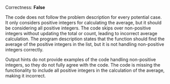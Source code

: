 Correctness: **False**

The code does not follow the problem description for every potential case. It only considers positive integers for calculating the average, but it should be considering all positive integers. The code skips over non-positive integers without updating the total or count, leading to incorrect average calculation. The program description states that the function should find the average of the positive integers in the list, but it is not handling non-positive integers correctly.

Output hints do not provide examples of the code handling non-positive integers, so they do not fully agree with the code. The code is missing the functionality to include all positive integers in the calculation of the average, making it incorrect.